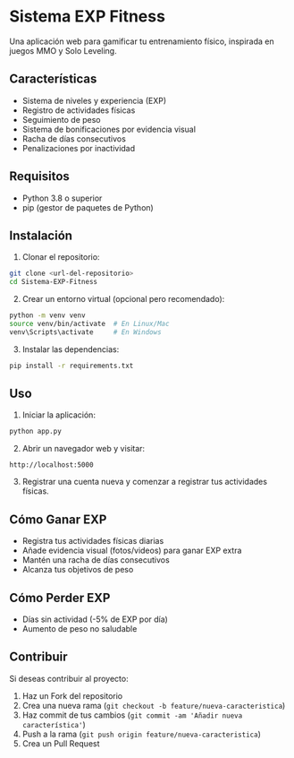 # Sistema EXP Fitness

Una aplicación web para gamificar tu entrenamiento físico, inspirada en juegos MMO y Solo Leveling.

## Características

- Sistema de niveles y experiencia (EXP)
- Registro de actividades físicas
- Seguimiento de peso
- Sistema de bonificaciones por evidencia visual
- Racha de días consecutivos
- Penalizaciones por inactividad

## Requisitos

- Python 3.8 o superior
- pip (gestor de paquetes de Python)

## Instalación

1. Clonar el repositorio:
```bash
git clone <url-del-repositorio>
cd Sistema-EXP-Fitness
```

2. Crear un entorno virtual (opcional pero recomendado):
```bash
python -m venv venv
source venv/bin/activate  # En Linux/Mac
venv\Scripts\activate     # En Windows
```

3. Instalar las dependencias:
```bash
pip install -r requirements.txt
```

## Uso

1. Iniciar la aplicación:
```bash
python app.py
```

2. Abrir un navegador web y visitar:
```
http://localhost:5000
```

3. Registrar una cuenta nueva y comenzar a registrar tus actividades físicas.

## Cómo Ganar EXP

- Registra tus actividades físicas diarias
- Añade evidencia visual (fotos/videos) para ganar EXP extra
- Mantén una racha de días consecutivos
- Alcanza tus objetivos de peso

## Cómo Perder EXP

- Días sin actividad (-5% de EXP por día)
- Aumento de peso no saludable

## Contribuir

Si deseas contribuir al proyecto:

1. Haz un Fork del repositorio
2. Crea una nueva rama (`git checkout -b feature/nueva-caracteristica`)
3. Haz commit de tus cambios (`git commit -am 'Añadir nueva característica'`)
4. Push a la rama (`git push origin feature/nueva-caracteristica`)
5. Crea un Pull Request
